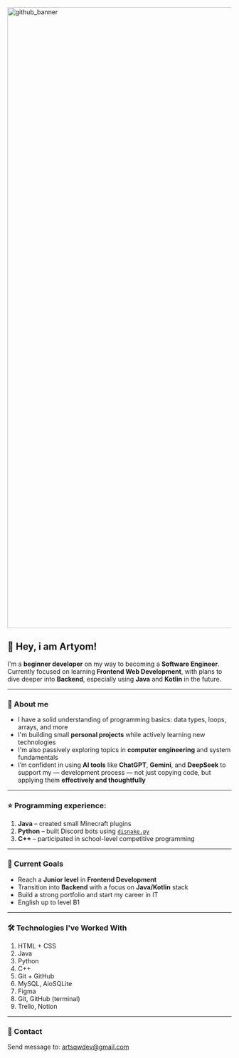 <img width="6000" height="1396" alt="github_banner" src="https://github.com/user-attachments/assets/2696c1a5-2f4f-49c9-bbe6-6a704d821403" />

## 🦉 Hey, i am Artyom!

I'm a **beginner developer** on my way to becoming a **Software Engineer**. Currently focused on learning **Frontend Web Development**, with plans to dive deeper into **Backend**, especially using **Java** and **Kotlin** in the future.

***

### 🧸 About me
- I have a solid understanding of programming basics: data types, loops, arrays, and more
- I'm building small **personal projects** while actively learning new technologies
- I'm also passively exploring topics in **computer engineering** and system fundamentals
- I’m confident in using **AI tools** like **ChatGPT**, **Gemini**, and **DeepSeek** to support my — development process — not just copying code, but applying them **effectively and thoughtfully**

***

### ⭐ Programming experience:
1. **Java** – created small Minecraft plugins
2. **Python** – built Discord bots using [`disnake.py`](https://github.com/DisnakeDev/disnake)
3. **C++** – participated in school-level competitive programming

***

### 🎯 Current Goals
- Reach a **Junior level** in **Frontend Development**
- Transition into **Backend** with a focus on **Java/Kotlin** stack
- Build a strong portfolio and start my career in IT
- English up to level B1

***

### 🛠️ Technologies I've Worked With
1. HTML + CSS
2. Java
3. Python
4. C++
5. Git + GitHub
6. MySQL, AioSQLite
7. Figma
8. Git, GitHub (terminal)
9. Trello, Notion

***

### 📨 Contact
Send message to: artsqwdev@gmail.com
